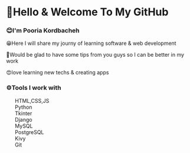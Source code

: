 <h1>👋Hello & Welcome To My GitHub</h1>


<h3>😊I'm Pooria Kordbacheh</h3>

<p>😁Here I will share my journy of learning software & web development</p>

<p>🧐Would be glad to have some tips from you guys so I can be better in my work</p>

<p>😍love learning new techs & creating apps</p>

<h3>⚙️Tools I work with</h3>
<ul style="list-style-type:none;">
  <li>HTML,CSS,JS</li>
  <li>Python</li>
  <li>Tkinter</li>
  <li>Django</li>
  <li>MySQL</li>
  <li>PostgreSQL</li>
  <li>Kivy</li>
  <li>Git</li>
</ul>

